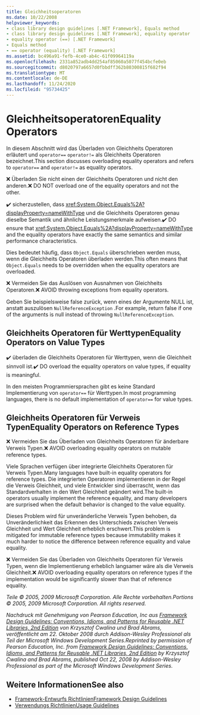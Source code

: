 ```yaml
---
title: Gleichheitsoperatoren
ms.date: 10/22/2008
helpviewer_keywords:
- class library design guidelines [.NET Framework], Equals method
- class library design guidelines [.NET Framework], equality operator
- equality operator (==) [.NET Framework]
- Equals method
- == operator (equality) [.NET Framework]
ms.assetid: bc496a91-fefb-4ce0-ab4c-61f09964119a
ms.openlocfilehash: 2331a852adb4dd254af85060a5077f454bcfe0eb
ms.sourcegitcommit: d8020797a6657d0fbbdff362b80300815f682f94
ms.translationtype: MT
ms.contentlocale: de-DE
ms.lasthandoff: 11/24/2020
ms.locfileid: "95734425"
---
```

# <a name="equality-operators"></a><span data-ttu-id="ee11f-102">Gleichheitsoperatoren</span><span class="sxs-lookup"><span data-stu-id="ee11f-102">Equality Operators</span></span>

<span data-ttu-id="ee11f-103">In diesem Abschnitt wird das Überladen von Gleichheits Operatoren erläutert und `operator==` `operator!=` als Gleichheits Operatoren bezeichnet.</span><span class="sxs-lookup"><span data-stu-id="ee11f-103">This section discusses overloading equality operators and refers to `operator==` and `operator!=` as equality operators.</span></span>

 <span data-ttu-id="ee11f-104">❌ Überladen Sie nicht einen der Gleichheits Operatoren und nicht den anderen.</span><span class="sxs-lookup"><span data-stu-id="ee11f-104">❌ DO NOT overload one of the equality operators and not the other.</span></span>

 <span data-ttu-id="ee11f-105">✔️ sicherzustellen, dass <xref:System.Object.Equals%2A?displayProperty=nameWithType> und die Gleichheits Operatoren genau dieselbe Semantik und ähnliche Leistungsmerkmale aufweisen.</span><span class="sxs-lookup"><span data-stu-id="ee11f-105">✔️ DO ensure that <xref:System.Object.Equals%2A?displayProperty=nameWithType> and the equality operators have exactly the same semantics and similar performance characteristics.</span></span>

 <span data-ttu-id="ee11f-106">Dies bedeutet häufig, dass `Object.Equals` überschrieben werden muss, wenn die Gleichheits Operatoren überladen werden.</span><span class="sxs-lookup"><span data-stu-id="ee11f-106">This often means that `Object.Equals` needs to be overridden when the equality operators are overloaded.</span></span>

 <span data-ttu-id="ee11f-107">❌ Vermeiden Sie das Auslösen von Ausnahmen von Gleichheits Operatoren.</span><span class="sxs-lookup"><span data-stu-id="ee11f-107">❌ AVOID throwing exceptions from equality operators.</span></span>

 <span data-ttu-id="ee11f-108">Geben Sie beispielsweise false zurück, wenn eines der Argumente NULL ist, anstatt auszulösen `NullReferenceException` .</span><span class="sxs-lookup"><span data-stu-id="ee11f-108">For example, return false if one of the arguments is null instead of throwing `NullReferenceException`.</span></span>

## <a name="equality-operators-on-value-types"></a><span data-ttu-id="ee11f-109">Gleichheits Operatoren für Werttypen</span><span class="sxs-lookup"><span data-stu-id="ee11f-109">Equality Operators on Value Types</span></span>

 <span data-ttu-id="ee11f-110">✔️ überladen die Gleichheits Operatoren für Werttypen, wenn die Gleichheit sinnvoll ist.</span><span class="sxs-lookup"><span data-stu-id="ee11f-110">✔️ DO overload the equality operators on value types, if equality is meaningful.</span></span>

 <span data-ttu-id="ee11f-111">In den meisten Programmiersprachen gibt es keine Standard Implementierung von `operator==` für Werttypen.</span><span class="sxs-lookup"><span data-stu-id="ee11f-111">In most programming languages, there is no default implementation of `operator==` for value types.</span></span>

## <a name="equality-operators-on-reference-types"></a><span data-ttu-id="ee11f-112">Gleichheits Operatoren für Verweis Typen</span><span class="sxs-lookup"><span data-stu-id="ee11f-112">Equality Operators on Reference Types</span></span>

 <span data-ttu-id="ee11f-113">❌ Vermeiden Sie das Überladen von Gleichheits Operatoren für änderbare Verweis Typen.</span><span class="sxs-lookup"><span data-stu-id="ee11f-113">❌ AVOID overloading equality operators on mutable reference types.</span></span>

 <span data-ttu-id="ee11f-114">Viele Sprachen verfügen über integrierte Gleichheits Operatoren für Verweis Typen.</span><span class="sxs-lookup"><span data-stu-id="ee11f-114">Many languages have built-in equality operators for reference types.</span></span> <span data-ttu-id="ee11f-115">Die integrierten Operatoren implementieren in der Regel die Verweis Gleichheit, und viele Entwickler sind überrascht, wenn das Standardverhalten in den Wert Gleichheit geändert wird.</span><span class="sxs-lookup"><span data-stu-id="ee11f-115">The built-in operators usually implement the reference equality, and many developers are surprised when the default behavior is changed to the value equality.</span></span>

 <span data-ttu-id="ee11f-116">Dieses Problem wird für unveränderliche Verweis Typen behoben, da Unveränderlichkeit das Erkennen des Unterschieds zwischen Verweis Gleichheit und Wert Gleichheit erheblich erschwert.</span><span class="sxs-lookup"><span data-stu-id="ee11f-116">This problem is mitigated for immutable reference types because immutability makes it much harder to notice the difference between reference equality and value equality.</span></span>

 <span data-ttu-id="ee11f-117">❌ Vermeiden Sie das Überladen von Gleichheits Operatoren für Verweis Typen, wenn die Implementierung erheblich langsamer wäre als die Verweis Gleichheit.</span><span class="sxs-lookup"><span data-stu-id="ee11f-117">❌ AVOID overloading equality operators on reference types if the implementation would be significantly slower than that of reference equality.</span></span>

 <span data-ttu-id="ee11f-118">*Teile © 2005, 2009 Microsoft Corporation. Alle Rechte vorbehalten.*</span><span class="sxs-lookup"><span data-stu-id="ee11f-118">*Portions © 2005, 2009 Microsoft Corporation. All rights reserved.*</span></span>

 <span data-ttu-id="ee11f-119">*Nachdruck mit Genehmigung von Pearson Education, Inc aus [Framework Design Guidelines: Conventions, Idioms, and Patterns for Reusable .NET Libraries, 2nd Edition](https://www.informit.com/store/framework-design-guidelines-conventions-idioms-and-9780321545619) von Krzysztof Cwalina und Brad Abrams, veröffentlicht am 22. Oktober 2008 durch Addison-Wesley Professional als Teil der Microsoft Windows Development Series.*</span><span class="sxs-lookup"><span data-stu-id="ee11f-119">*Reprinted by permission of Pearson Education, Inc. from [Framework Design Guidelines: Conventions, Idioms, and Patterns for Reusable .NET Libraries, 2nd Edition](https://www.informit.com/store/framework-design-guidelines-conventions-idioms-and-9780321545619) by Krzysztof Cwalina and Brad Abrams, published Oct 22, 2008 by Addison-Wesley Professional as part of the Microsoft Windows Development Series.*</span></span>

## <a name="see-also"></a><span data-ttu-id="ee11f-120">Weitere Informationen</span><span class="sxs-lookup"><span data-stu-id="ee11f-120">See also</span></span>

- [<span data-ttu-id="ee11f-121">Framework-Entwurfs Richtlinien</span><span class="sxs-lookup"><span data-stu-id="ee11f-121">Framework Design Guidelines</span></span>](index.md)
- [<span data-ttu-id="ee11f-122">Verwendungs Richtlinien</span><span class="sxs-lookup"><span data-stu-id="ee11f-122">Usage Guidelines</span></span>](usage-guidelines.md)

